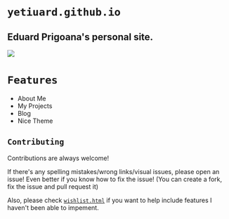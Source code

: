 
# `yetiuard.github.io` 
## Eduard Prigoana's personal site.
[![][black-shield]][black]

[black]: https://yetiuard.github.io/
[black-shield]: https://img.shields.io/badge/visit%20site-black.svg?style=for-the-badge&labelColor=black]
# `Features`

- About Me
- My Projects
- Blog
- Nice Theme


## `Contributing`

Contributions are always welcome!

If there's any spelling mistakes/wrong links/visual issues, please open an issue! Even better if you know how to fix the issue! (You can create a fork, fix the issue and pull request it)

Also, please check [`wishlist.html`](https://yetiuard.github.io/wishlist) if you want to help include features I haven't been able to impement.


